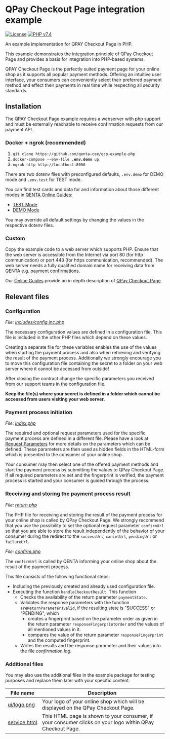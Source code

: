 # QPay Checkout Page integration example

[![License](https://img.shields.io/badge/license-GPLv3-blue.svg)](https://raw.githubusercontent.com/qenta-cee/qcp-example-php/master/LICENSE)
[![PHP v7.4](https://img.shields.io/badge/php-v7.4-green.svg)](https://www.php.net)

An example implementation for QPAY Checkout Page in PHP.

This example demonstrates the integration principle of QPay Checkout Page and provides a basis for integration into PHP-based systems.

QPAY Checkout Page is the perfectly suited payment page for your online shop as it supports all popular payment methods. Offering an intuitive user interface, your consumers can conveniently select their preferred payment method and effect their payments in real time while respecting all security standards.

## Installation

The QPAY Checkout Page example requires a webserver with php support and must be externally reachable to receive confirmation requests from our payment API.

### Docker + ngrok (recommended)

1. `git clone https://github.com/qenta-cee/qcp-example-php`
2. `docker-compose --env-file `**`.env.demo`**` up`
3. `ngrok http http://localhost:8000`

There are two dotenv files with preconfigured defaults, `.env.demo` for DEMO mode and `.env.test` for TEST mode.

You can find test cards and data for and information about those different modes in [QENTA Online Guides](https://guides.qenta.com):

- [TEST Mode](https://guides.qenta.com/wcp/test_mode/)
- [DEMO Mode](https://guides.qenta.com/wcp/demo_mode/)

You may override all default settings by changing the values in the respective dotenv files.
### Custom
Copy the example code to a web server which supports PHP. Ensure that the web server is accessible from the Internet via port 80 (for http communication) or port 443 (for https communication, recommended). The web server needs a fully qualified domain name for receiving data from QENTA e.g. payment confirmations.

Our [Online Guides](https://guides.qenta.com/ "Online Guides") provide an in depth description of [QPay Checkout Page](https://guides.qenta.com/qcp/start "QPay Checkout Page").


## Relevant files

### Configuration

*File: [includes/config.inc.php](includes/config.inc.php)*

The necessary configuration values are defined in a configuration file. This file is included in the other PHP files which depend on these values.

Creating a separate file for these variables enables the use of the values when starting the payment process and also when retrieving and verifying the result of the payment process. Additionally we strongly encourage you to move this configuration file containing the secret to a folder on your web server where it cannot be accessed from outside!

After closing the contract change the specific parameters you received from our support teams in the configuration file. 

**Keep the file(s) where your secret is defined in a folder which cannot be accessed from users visiting your web server.**


### Payment process initiation

*File: [index.php](index.php)*

The required and optional request parameters used for the specific payment process are defined in a different file. Please have a look at [Request Parameters](https://guides.qenta.com/request_parameters) for more details on the parameters which can be defined. These parameters are then used as hidden fields in the HTML-form which is presented to the consumer of your online shop. 

Your consumer may then select one of the offered payment methods and start the payment process by submitting the values to QPay Checkout Page. If all required parameters are set and the fingerprint is verified, the payment process is started and your consumer is guided through the process.


### Receiving and storing the payment process result

*File: [return.php](return.php)*

The PHP file for receiving and storing the result of the payment process for your online shop is called by QPay Checkout Page. We strongly recommend that you use the possibility to set the optional request parameter `confirmUrl` so that you are able to store the result independently of the behavior of your consumer during the redirect to the `successUrl`, `cancelUrl`, `pendingUrl` or `failureUrl`.

*File: [confirm.php](confirm.php)*

The `confirmUrl` is called by QENTA informing your online shop about the result of the payment process.

This file consists of the following functional steps:
* Including the previously created and already used configuration file.
* Executing the function `handleCheckoutResult`. This function
  * Checks the availability of the return parameter `paymentState`.
  * Validates the response parameters with the function `areReturnParametersValid`, if the resulting state is "SUCCESS" or "PENDING",  which
    * creates a fingerprint based on the parameter order as given in the return parameter `responseFingerprintOrder` and the values of all mentioned values in it.
    * compares the value of the return parameter `responseFingerprint` and the computed fingerprint.
  * Writes the results and the response parameter and their values into the file *confirmation.log*.


### Additional files

You may also use the additional files in the example package for testing purposes and replace them later with your specific content:

File name | Description
--- | ---
[ui/logo.png](ui/logo.png)     | Your logo of your online shop which will be displayed on the QPay Checkout Page.
[service.html](service.html)    | This HTML page is shown to your consumer, if your consumer clicks on your logo within QPay Checkout Page.
